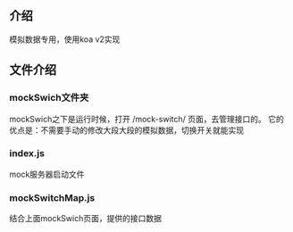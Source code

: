 介绍
---
模拟数据专用，使用koa v2实现

文件介绍
---
### mockSwich文件夹
mockSwich之下是运行时候，打开 /mock-switch/ 页面，去管理接口的。
它的优点是：不需要手动的修改大段大段的模拟数据，切换开关就能实现

### index.js
mock服务器启动文件

### mockSwitchMap.js
结合上面mockSwich页面，提供的接口数据

